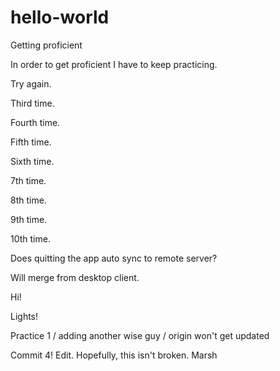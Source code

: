 # hello-world
Getting proficient 

In order to get proficient I have to keep practicing.

Try again.

Third time.

Fourth time.

Fifth time.

Sixth time. 

7th time.

8th time.

9th time.

10th time.

Does quitting the app auto sync to remote server? 

Will merge from desktop client. 

Hi!

Lights!

Practice 1 / adding another wise guy / origin won't get updated

Commit 4! Edit. Hopefully, this isn't broken. Marsh